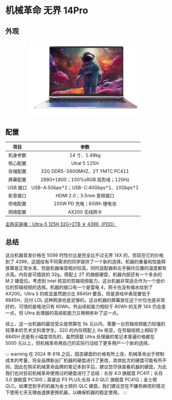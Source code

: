 # 机械革命 无界 14Pro

## 外观

<div style="margin: 0 auto; text-align: center; width: 70%"><img src="./assets/机械革命无界14Pro.png" /></div>

## 配置

|   项目   |                    参数                    |
| :------: | :----------------------------------------: |
| 机身参数 |               14 寸、1.49kg                |
| 核心配置 |                Utral 5 125H                |
| 存储配置 |      32G DDR5-5600MHZ、2T YMTC PC411       |
| 屏幕配置 |     2880\*1800；100%sRGB 高色域；120Hz     |
| USB 接口 | USB-A:5Gbps\*2；USB-C:40Gbps\*1、10Gbps\*1 |
| 影音接口 |          HDMI 2.0；3.5mm 音频接口          |
| 供电配置 |         100W PD 充电；60Wh 锂电池          |
| 网络配置 |               AX200 无线网卡               |

[主购买链接：Ultra-5 125H 32G+2TB ￥ 4399（PDD）](https://mobile.yangkeduo.com/goods.html?ps=h4QdW1tfJf)

## 总结

这台机器首发价格在 5099 时性价比是完全比不过无界 14X 的，但现在它的价格到了 4399，这就给有不同需求的同学提供了一个新的选择。机器的重量和性能释放算是正常水准，但是机器噪音相对较高，同时适配器和左手腕托位置的温度都有点高。内存是可插拔的 32g，搭配上 2T 的旗舰硬盘，机器内部还有一个多余的 M.2 硬盘位。考虑到 Intel 核显的剪辑视频能力，这台机器非常适合作为一个低价位的剪辑视频的选择。机器的接口有一个是雷电 4，网卡也没有缩水给到了 AX200。Ultra 5 的核显虽然跑分比 8845H 要高，但是游戏中表现要低于 8845H，应付 LOL 这种网游也是足够的。这台机器的屏幕放在这个价位也是非常好的，可惜的是电池只有 60Wh，外出续航能力相较于 80Wh 的无界 14X 仍会差一点，但 Ultra 处理器的高续航能力又稍稍弥补了这一点。

综上，这一台机器的最佳受众是预算在 5k 元以内，需要一台剪辑视频能力较强的轻薄本的艺术文科类学生。32G 的内存搭配上 Xe 核显，在剪辑视频上相较于 8845H 还是有小幅度领先的，虽然搭载 Ultra 处理器的笔记本普遍价格都在 5000 元以上，但机械革命用自己的实际行动给了更多用户一个新的选择。

::: warning
在 2024 年 618 之后，固态硬盘的价格有所上涨，机械革命出于控制成本的考量，将全品牌新出厂机器的硬盘进行了更改，具体批次的硬盘可能有所不同，因此在购买机械革命品牌的笔记本到手后，建议您尽快查看机器的硬盘。为此我们也对目前机械革命使用过的硬盘进行了总结：长存 4.0 旗舰盘 PC411；长存 3.0 旗舰盘 PC300；英睿达 P3 PLUS;长存 4.0 QLC 旗舰盘 PC41Q；金士顿 QLC。如果您到手的机器为金士顿的 QLC 硬盘，我们建议您在不嫌弃麻烦的情况下使用七天无理由退换更换机器，以确保机器的稳定使用。
:::
